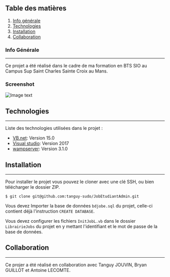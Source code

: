 ## Table des matières
1. [Info générale](#info-générale)
2. [Technologies](#technologies)
3. [Installation](#installation)
4. [Collaboration](#collaboration)
### Info Générale
***
Ce projet a été réalisé dans le cadre de ma formation en BTS SIO au Campus Sup Saint Charles Sainte Croix au Mans.
### Screenshot
![Image text](étudiant_jobAdmin.png)
## Technologies
***
Liste des technologies utilisées dans le projet :
* [VB.net](https://docs.microsoft.com/fr-fr/dotnet/visual-basic/): Version 15.0
* [Visual studio](https://visualstudio.microsoft.com/fr/): Version 2017
* [wampserver](https://www.wampserver.com/): Version 3.1.0 

## Installation
***
Pour installer le projet vous pouvez le cloner avec une clé SSH, ou bien télécharger le dossier ZIP.
```
$ git clone git@github.com:tanguy-sudo/JobEtudiantAdmin.git

```
Vous devez Importer la base de données ``` bdjobe.sql ``` du projet, celle-ci contient déjà l'instruction ```CREATE DATABASE```.

Vous devez configurer les fichiers ```InitJobL.vb``` dans le dossier ```LibrairieJobs``` du projet en y mettant l'identifiant et le mot de passe de la base de données.

## Collaboration
***
Ce projer a été réalisé en collaboration avec Tanguy JOUVIN, Bryan GUILLOT et Antoine LECOMTE.
